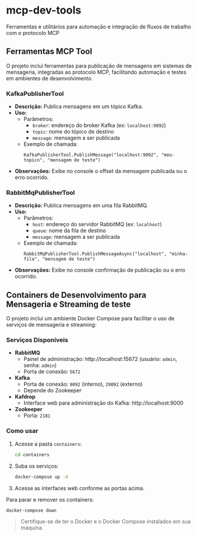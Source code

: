 # mcp-dev-tools
Ferramentas e utilitários para automação e integração de fluxos de trabalho com o protocolo MCP

## Ferramentas MCP Tool

O projeto inclui ferramentas para publicação de mensagens em sistemas de mensageria, integradas ao protocolo MCP, facilitando automação e testes em ambientes de desenvolvimento.

### KafkaPublisherTool

- **Descrição:** Publica mensagens em um tópico Kafka.
- **Uso:**
  - Parâmetros:
    - `broker`: endereço do broker Kafka (ex: `localhost:9092`)
    - `topic`: nome do tópico de destino
    - `message`: mensagem a ser publicada
  - Exemplo de chamada:
    ```
    KafkaPublisherTool.PublishMessage("localhost:9092", "meu-topico", "mensagem de teste")
    ```
- **Observações:** Exibe no console o offset da mensagem publicada ou o erro ocorrido.

### RabbitMqPublisherTool

- **Descrição:** Publica mensagens em uma fila RabbitMQ.
- **Uso:**
  - Parâmetros:
    - `host`: endereço do servidor RabbitMQ (ex: `localhost`)
    - `queue`: nome da fila de destino
    - `message`: mensagem a ser publicada
  - Exemplo de chamada:
    ```
    RabbitMqPublisherTool.PublishMessageAsync("localhost", "minha-fila", "mensagem de teste")
    ```
- **Observações:** Exibe no console confirmação de publicação ou o erro ocorrido.


## Containers de Desenvolvimento para Mensageria e Streaming de teste

O projeto inclui um ambiente Docker Compose para facilitar o uso de serviços de mensageria e streaming:

### Serviços Disponíveis

- **RabbitMQ**
  - Painel de administração: http://localhost:15672 (usuário: `admin`, senha: `admin`)
  - Porta de conexão: `5672`
- **Kafka**
  - Porta de conexão: `9092` (interno), `29092` (externo)
  - Depende do Zookeeper
- **Kafdrop**
  - Interface web para administração do Kafka: http://localhost:9000
- **Zookeeper**
  - Porta: `2181`

### Como usar

1. Acesse a pasta `containers`:
   ```sh
   cd containers
   ```
2. Suba os serviços:
   ```sh
   docker-compose up -d
   ```
3. Acesse as interfaces web conforme as portas acima.

Para parar e remover os containers:
```sh
docker-compose down
```

> Certifique-se de ter o Docker e o Docker Compose instalados em sua máquina.

